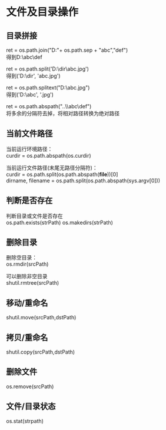 # 文件及目录操作

## 目录拼接

ret = os.path.join("D:"+ os.path.sep + "abc","def")  
得到D:\abc\def  

ret = os.path.split('D:\\dir\\abc.jpg')  
得到('D:\\dir', 'abc.jpg')  

ret = os.path.splitext("D:\\abc.jpg")  
得到('D:\\abc', '.jpg')  

ret = os.path.abspath("..\\\\abc\\def")  
将多余的分隔符去掉，将相对路径转换为绝对路径  

## 当前文件路径

当前运行环境路径：  
curdir = os.path.abspath(os.curdir)  

当前运行文件路径(末尾无路径分隔符)：  
curdir = os.path.split(os.path.abspath(__file__))[0]  
dirname, filename = os.path.split(os.path.abspath(sys.argv[0]))

## 判断是否存在

判断目录或文件是否存在  
os.path.exists(strPath)
    os.makedirs(strPath)  

## 删除目录

删除空目录：  
os.rmdir(srcPath)  

可以删除非空目录  
shutil.rmtree(srcPath)  

## 移动/重命名

shutil.move(srcPath,dstPath)

## 拷贝/重命名

shutil.copy(srcPath,dstPath)

## 删除文件

os.remove(srcPath)

## 文件/目录状态

os.stat(strpath)
